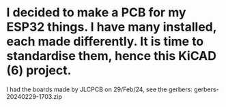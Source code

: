 I decided to make a PCB for my ESP32 things. I have many installed, each made differently. It is time to standardise them, hence this KiCAD (6) project.
======

I had the boards made by JLCPCB on 29/Feb/24, see the gerbers: gerbers-20240229-1703.zip


